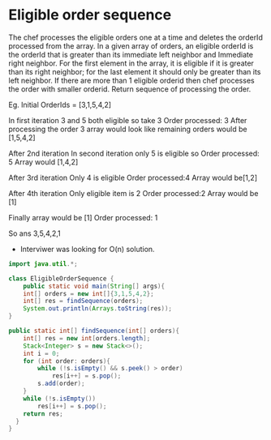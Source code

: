 # Eligible order sequence

The chef processes the eligible orders one at a time and deletes the orderId processed from the array.
In a given array of orders, an eligible orderId is the orderId that is greater than its immediate left neighbor and Immediate right neighbor.
For the first element in the array, it is eligible if it is greater than its right neighbor; for the last element it should only be greater than its left neighbor.
If there are more than 1 eligible orderid then chef processes the order with smaller orderid.
Return sequence of processing the order.

Eg. Initial OrderIds = [3,1,5,4,2]

  In first iteration 3 and 5 both eligible so take 3
  Order processed: 3
  After processing the order 3 array would look like remaining orders would be [1,5,4,2]

  After 2nd iteration
  In second iteration only 5 is eligible so
  Order processed: 5
  Array would [1,4,2]

  After 3rd iteration
  Only 4 is eligible
  Order processed:4
  Array would be[1,2]
  
  After 4th iteration
  Only eligible item is 2
  Order processed:2
  Array would be [1]
  
  Finally array would be [1]
  Order processed: 1

So ans 3,5,4,2,1

- Interviwer was looking for O(n) solution.

```java
import java.util.*;

class EligibleOrderSequence {
    public static void main(String[] args){
    int[] orders = new int[]{3,1,5,4,2};
    int[] res = findSequence(orders);
    System.out.println(Arrays.toString(res));
}

public static int[] findSequence(int[] orders){
    int[] res = new int[orders.length];
    Stack<Integer> s = new Stack<>();
    int i = 0;
    for (int order: orders){
        while (!s.isEmpty() && s.peek() > order)
            res[i++] = s.pop();
        s.add(order);
    }
    while (!s.isEmpty())
        res[i++] = s.pop();
    return res;
  }
}
```

